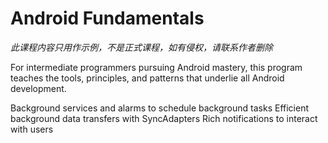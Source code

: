 Android Fundamentals
=======
*此课程内容只用作示例，不是正式课程，如有侵权，请联系作者删除*

For intermediate programmers pursuing Android mastery, this program teaches the tools, principles, and patterns that underlie all Android development.

Background services and alarms to schedule background tasks
Efficient background data transfers with SyncAdapters
Rich notifications to interact with users
